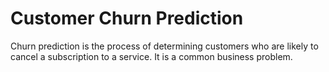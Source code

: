 # Customer Churn Prediction

Churn prediction is the process of determining customers who are likely to cancel a subscription to a service. It is a common business problem.
